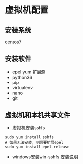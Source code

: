 # 虚拟机配置

## 安装系统
centos7

## 安装软件

- epel yum 扩展源
- python36 
- pip 
- virtualenv
- nano
- git

## 虚拟机和本机共享文件

- 虚拟机安装sshfs
```
sudo yum install sshfs
# 如果无法安装, 则需要扩展epel
sudo yum install epel-release
```

- windows安装win-sshfs
[安装说明](https://www.jianshu.com/p/d79901794e3d)

